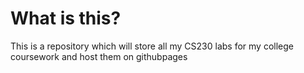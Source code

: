 # What is this?
This is a repository which will store all my CS230 labs for my college coursework and host them on githubpages
